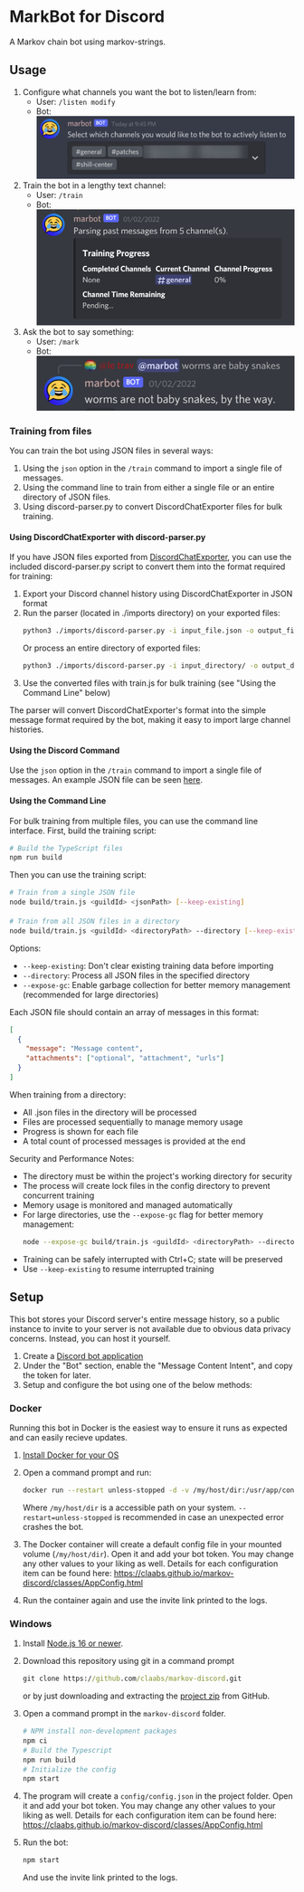# MarkBot for Discord

A Markov chain bot using markov-strings.

## Usage

1. Configure what channels you want the bot to listen/learn from:
    * User: `/listen modify`
    * Bot: ![Select which channels your would like the bot to actively listen to](img/listen.png)
1. Train the bot in a lengthy text channel:
    * User: `/train`
    * Bot: ![Parsing past messages from 5 channel(s).](img/train.png)
1. Ask the bot to say something:
    * User: `/mark`
    * Bot: ![worms are not baby snakes, by the way](img/respond.png)

### Training from files

You can train the bot using JSON files in several ways:

1. Using the `json` option in the `/train` command to import a single file of messages.
2. Using the command line to train from either a single file or an entire directory of JSON files.
3. Using discord-parser.py to convert DiscordChatExporter files for bulk training.

#### Using DiscordChatExporter with discord-parser.py

If you have JSON files exported from [DiscordChatExporter](https://github.com/Tyrrrz/DiscordChatExporter), you can use the included discord-parser.py script to convert them into the format required for training:

1. Export your Discord channel history using DiscordChatExporter in JSON format
2. Run the parser (located in ./imports directory) on your exported files:
   ```bash
   python3 ./imports/discord-parser.py -i input_file.json -o output_file.json
   ```
   Or process an entire directory of exported files:
   ```bash
   python3 ./imports/discord-parser.py -i input_directory/ -o output_directory/
   ```
3. Use the converted files with train.js for bulk training (see "Using the Command Line" below)

The parser will convert DiscordChatExporter's format into the simple message format required by the bot, making it easy to import large channel histories.

#### Using the Discord Command
Use the `json` option in the `/train` command to import a single file of messages.
An example JSON file can be seen [here](img/example-training.json).

#### Using the Command Line
For bulk training from multiple files, you can use the command line interface. First, build the training script:

```bash
# Build the TypeScript files
npm run build
```

Then you can use the training script:

```bash
# Train from a single JSON file
node build/train.js <guildId> <jsonPath> [--keep-existing]

# Train from all JSON files in a directory
node build/train.js <guildId> <directoryPath> --directory [--keep-existing] [--expose-gc]
```

Options:
- `--keep-existing`: Don't clear existing training data before importing
- `--directory`: Process all JSON files in the specified directory
- `--expose-gc`: Enable garbage collection for better memory management (recommended for large directories)

Each JSON file should contain an array of messages in this format:
```json
[
  {
    "message": "Message content",
    "attachments": ["optional", "attachment", "urls"]
  }
]
```

When training from a directory:
- All .json files in the directory will be processed
- Files are processed sequentially to manage memory usage
- Progress is shown for each file
- A total count of processed messages is provided at the end

Security and Performance Notes:
- The directory must be within the project's working directory for security
- The process will create lock files in the config directory to prevent concurrent training
- Memory usage is monitored and managed automatically
- For large directories, use the `--expose-gc` flag for better memory management:
  ```bash
  node --expose-gc build/train.js <guildId> <directoryPath> --directory
  ```
- Training can be safely interrupted with Ctrl+C; state will be preserved
- Use `--keep-existing` to resume interrupted training

## Setup

This bot stores your Discord server's entire message history, so a public instance to invite to your server is not available due to obvious data privacy concerns. Instead, you can host it yourself.

1. Create a [Discord bot application](https://discordapp.com/developers/applications/)
1. Under the "Bot" section, enable the "Message Content Intent", and copy the token for later.
1. Setup and configure the bot using one of the below methods:

### Docker

Running this bot in Docker is the easiest way to ensure it runs as expected and can easily recieve updates.

1. [Install Docker for your OS](https://docs.docker.com/get-docker/)
1. Open a command prompt and run:

    ```sh
    docker run --restart unless-stopped -d -v /my/host/dir:/usr/app/config ghcr.io/claabs/markov-discord:latest
    ```

    Where `/my/host/dir` is a accessible path on your system. `--restart=unless-stopped` is recommended in case an unexpected error crashes the bot.
1. The Docker container will create a default config file in your mounted volume (`/my/host/dir`). Open it and add your bot token. You may change any other values to your liking as well. Details for each configuration item can be found here: <https://claabs.github.io/markov-discord/classes/AppConfig.html>
1. Run the container again and use the invite link printed to the logs.

### Windows

1. Install [Node.js 16 or newer](https://nodejs.org/en/download/).
1. Download this repository using git in a command prompt

    ```cmd
    git clone https://github.com/claabs/markov-discord.git
    ```

    or by just downloading and extracting the [project zip](https://github.com/claabs/markov-discord/archive/master.zip) from GitHub.
1. Open a command prompt in the `markov-discord` folder.

    ```sh
    # NPM install non-development packages
    npm ci
    # Build the Typescript
    npm run build
    # Initialize the config
    npm start
    ```

1. The program will create a `config/config.json` in the project folder. Open it and add your bot token. You may change any other values to your liking as well. Details for each configuration item can be found here: <https://claabs.github.io/markov-discord/classes/AppConfig.html>
1. Run the bot:

    ```sh
    npm start
    ```

    And use the invite link printed to the logs.

